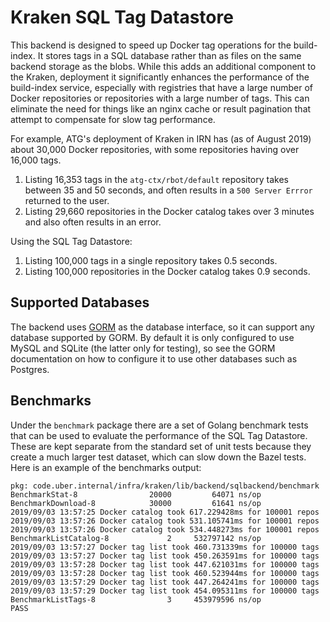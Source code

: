 Kraken SQL Tag Datastore
========================
This backend is designed to speed up Docker tag operations for the build-index. It stores tags in a SQL database rather
than as files on the same backend storage as the blobs. While this adds an additional component to the Kraken,
deployment it significantly enhances the performance of the build-index service, especially with registries that have a
large number of Docker repositories or repositories with a large number of tags. This can eliminate the need for
things like an nginx cache or result pagination that attempt to compensate for slow tag performance.

For example, ATG's deployment of Kraken in IRN has (as of August 2019) about 30,000 Docker repositories, with some
repositories having over 16,000 tags.
1. Listing 16,353 tags in the `atg-ctx/rbot/default` repository takes between 35 and 50 seconds, and often results in a
`500 Server Errror` returned to the user. 
2. Listing 29,660 repositories in the Docker catalog takes over 3 minutes and also often results in an error.

Using the SQL Tag Datastore:
1. Listing 100,000 tags in a single repository takes 0.5 seconds.
2. Listing 100,000 repositories in the Docker catalog takes 0.9 seconds.

Supported Databases
-------------------
The backend uses [GORM](http://gorm.io/) as the database interface, so it can support any database supported by GORM. 
By default it is only configured to use MySQL and SQLite (the latter only for testing), so see the GORM documentation
on how to configure it to use other databases such as Postgres.

Benchmarks
----------
Under the `benchmark` package there are a set of Golang benchmark tests that can be used to evaluate the performance of
the SQL Tag Datastore. These are kept separate from the standard set of unit tests because they create a much larger
test dataset, which can slow down the Bazel tests. Here is an example of the benchmarks output:
```
pkg: code.uber.internal/infra/kraken/lib/backend/sqlbackend/benchmark
BenchmarkStat-8          	   20000	     64071 ns/op
BenchmarkDownload-8      	   30000	     61641 ns/op
2019/09/03 13:57:25 Docker catalog took 617.229428ms for 100001 repos
2019/09/03 13:57:26 Docker catalog took 531.105741ms for 100001 repos
2019/09/03 13:57:26 Docker catalog took 534.448273ms for 100001 repos
BenchmarkListCatalog-8   	       2	 532797142 ns/op
2019/09/03 13:57:27 Docker tag list took 460.731339ms for 100000 tags
2019/09/03 13:57:27 Docker tag list took 450.263591ms for 100000 tags
2019/09/03 13:57:28 Docker tag list took 447.621031ms for 100000 tags
2019/09/03 13:57:28 Docker tag list took 460.523944ms for 100000 tags
2019/09/03 13:57:29 Docker tag list took 447.264241ms for 100000 tags
2019/09/03 13:57:29 Docker tag list took 454.095311ms for 100000 tags
BenchmarkListTags-8      	       3	 453979596 ns/op
PASS
```
